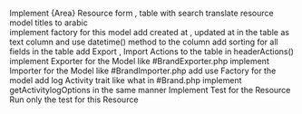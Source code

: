 Implement {Area} Resource form , table with search
translate resource model titles to arabic  
implement factory for this model
add created at , updated at in the table as text column and use datetime() method to the column
add sorting for all fields in the table
add Export , Import Actions to the table in headerActions()
implement Exporter for the Model like #BrandExporter.php
implement Importer for the Model like #BrandImporter.php
add use Factory for the model
add log Activity trait like what in #Brand.php
implement getActivitylogOptions in the same manner
Implement Test for the Resource
Run only the test for this Resource
